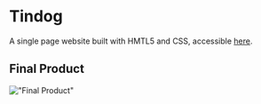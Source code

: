 # Tindog

A single page website built with HMTL5 and CSS, accessible
[here](https://faridamoussaeff.github.io/tindog/).

## Final Product

!["Final Product"](https://github.com/faridamoussaeff/tindog/blob/main/docs/Tindog.gif)
